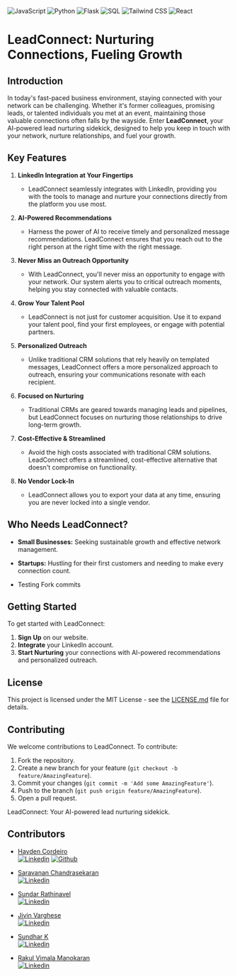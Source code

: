 
![JavaScript](https://img.shields.io/badge/JavaScript-F7DF1E?style=for-the-badge&logo=javascript&logoColor=black)
![Python](https://img.shields.io/badge/Python-3776AB?style=for-the-badge&logo=python&logoColor=white)
![Flask](https://img.shields.io/badge/Flask-000000?style=for-the-badge&logo=flask&logoColor=white)
![SQL](https://img.shields.io/badge/SQL-4479A1?style=for-the-badge&logo=sql&logoColor=white)
![Tailwind CSS](https://img.shields.io/badge/Tailwind_CSS-38B2AC?style=for-the-badge&logo=tailwind-css&logoColor=white)
![React](https://img.shields.io/badge/React-61DAFB?style=for-the-badge&logo=react&logoColor=black)

# LeadConnect: Nurturing Connections, Fueling Growth

## Introduction

In today's fast-paced business environment, staying connected with your network can be challenging. Whether it's former colleagues, promising leads, or talented individuals you met at an event, maintaining those valuable connections often falls by the wayside. Enter **LeadConnect**, your AI-powered lead nurturing sidekick, designed to help you keep in touch with your network, nurture relationships, and fuel your growth.

## Key Features

1. **LinkedIn Integration at Your Fingertips**
   - LeadConnect seamlessly integrates with LinkedIn, providing you with the tools to manage and nurture your connections directly from the platform you use most.

2. **AI-Powered Recommendations**
   - Harness the power of AI to receive timely and personalized message recommendations. LeadConnect ensures that you reach out to the right person at the right time with the right message.

3. **Never Miss an Outreach Opportunity**
   - With LeadConnect, you'll never miss an opportunity to engage with your network. Our system alerts you to critical outreach moments, helping you stay connected with valuable contacts.

4. **Grow Your Talent Pool**
   - LeadConnect is not just for customer acquisition. Use it to expand your talent pool, find your first employees, or engage with potential partners.

5. **Personalized Outreach**
   - Unlike traditional CRM solutions that rely heavily on templated messages, LeadConnect offers a more personalized approach to outreach, ensuring your communications resonate with each recipient.

6. **Focused on Nurturing**
   - Traditional CRMs are geared towards managing leads and pipelines, but LeadConnect focuses on nurturing those relationships to drive long-term growth.

7. **Cost-Effective & Streamlined**
   - Avoid the high costs associated with traditional CRM solutions. LeadConnect offers a streamlined, cost-effective alternative that doesn't compromise on functionality.

8. **No Vendor Lock-In**
   - LeadConnect allows you to export your data at any time, ensuring you are never locked into a single vendor.

## Who Needs LeadConnect?

- **Small Businesses:** Seeking sustainable growth and effective network management.
- **Startups:** Hustling for their first customers and needing to make every connection count.

- Testing Fork commits


## Getting Started

To get started with LeadConnect:

1. **Sign Up** on our website.
2. **Integrate** your LinkedIn account.
3. **Start Nurturing** your connections with AI-powered recommendations and personalized outreach.

## License

This project is licensed under the MIT License - see the [LICENSE.md](LICENSE.md) file for details.

## Contributing

We welcome contributions to LeadConnect. To contribute:

1. Fork the repository.
2. Create a new branch for your feature (`git checkout -b feature/AmazingFeature`).
3. Commit your changes (`git commit -m 'Add some AmazingFeature'`).
4. Push to the branch (`git push origin feature/AmazingFeature`).
5. Open a pull request.


LeadConnect: Your AI-powered lead nurturing sidekick.

## Contributors <a id="contributors"></a>
  - [Hayden Cordeiro](https://hayden.co.in/)<br>
  [![Linkedin](https://img.shields.io/badge/LinkedIn-0077B5?style=for-the-badge&logo=linkedin&logoColor=white)](https://www.linkedin.com/in/haydencordeiro/)
  [![Github](https://img.shields.io/badge/GitHub-100000?style=for-the-badge&logo=github&logoColor=white)](https://github.com/haydencordeiro)
- [Saravanan Chandrasekaran](https://www.linkedin.com/in/saravananchandrasekaran/)<br>
  [![Linkedin](https://img.shields.io/badge/LinkedIn-0077B5?style=for-the-badge&logo=linkedin&logoColor=white)](https://www.linkedin.com/in/saravananchandrasekaran/)

- [Sundar Rathinavel](https://www.linkedin.com/in/sundar-rathinavel/)<br>
  [![Linkedin](https://img.shields.io/badge/LinkedIn-0077B5?style=for-the-badge&logo=linkedin&logoColor=white)](https://www.linkedin.com/in/sundar-rathinavel/)

- [Jivin Varghese](https://www.linkedin.com/in/jivinvarghese/)<br>
  [![Linkedin](https://img.shields.io/badge/LinkedIn-0077B5?style=for-the-badge&logo=linkedin&logoColor=white)](https://www.linkedin.com/in/jivinvarghese/)

- [Sundhar K](https://www.linkedin.com/in/sundhar-k/)<br>
  [![Linkedin](https://img.shields.io/badge/LinkedIn-0077B5?style=for-the-badge&logo=linkedin&logoColor=white)](https://www.linkedin.com/in/sundhar-k/)

- [Rakul Vimala Manokaran](https://www.linkedin.com/in/rakul-vimala-manokaran/)<br>
  [![Linkedin](https://img.shields.io/badge/LinkedIn-0077B5?style=for-the-badge&logo=linkedin&logoColor=white)](https://www.linkedin.com/in/rakul-vimala-manokaran/)

